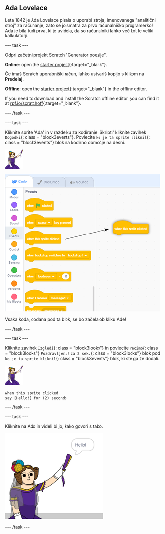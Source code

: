## Ada Lovelace

Leta 1842 je Ada Lovelace pisala o uporabi stroja, imenovanega "analitični stroj" za računanje, zato se jo smatra za prvo računalniško programerko! Ada je bila tudi prva, ki je uvidela, da so računalniki lahko več kot le veliki kalkulatorji.

\--- task \---

Odpri začetni projekt Scratch "Generator poezije".

**Online**: open the [starter project](https://rpf.io/poetry-on){:target="_blank"}.

Če imaš Scratch uporabniški račun, lahko ustvariš kopijo s klikom na **Predelaj**.

**Offline**: open the [starter project](https://rpf.io/p/en/poetry-generator-go){:target="_blank"} in the offline editor.

If you need to download and install the Scratch offline editor, you can find it at [rpf.io/scratchoff](https://rpf.io/scratchoff){:target="_blank"}.

\--- /task \---

\--- task \---

Kliknite sprite 'Ada' in v razdelku za kodiranje 'Skripti' kliknite zavihek `Dogodki`{: class = "block3events"}. Povlecite `ko je ta sprite kliknil`{: class = "block3events"} blok na kodirno območje na desni.

![ada sprite](images/ada-sprite.png)

![vlečenje, ko je ta sprite kliknil blok](images/poetry-click.png)

Vsaka koda, dodana pod ta blok, se bo začela ob kliku Ade!

\--- /task \---

\--- task \---

Kliknite zavihek `Izgledi`{: class = "block3looks"} in povlecite `recimo`{: class = "block3looks"} `Pozdravljeni!` `za 2 sek.`{: class = "block3looks"} blok pod `ko je ta sprite kliknil`{: class = "block3events"} blok, ki ste ga že dodali.

![ada sprite](images/ada-sprite.png)

```blocks3
when this sprite clicked
say [Hello!] for (2) seconds
```

\--- /task \---

\--- task \---

Kliknite na Ado in videli bi jo, kako govori s tabo.

![posnetek zaslona](images/poetry-say-test.png)

\--- /task \---